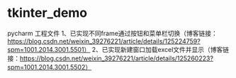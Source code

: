 # tkinter_demo
pycharm 工程文件
1、已实现不同frame通过按钮和菜单栏切换（博客链接：https://blog.csdn.net/weixin_39276221/article/details/125224759?spm=1001.2014.3001.5501） 
2、已实现新建窗口加载excel文件并显示（博客链接：https://blog.csdn.net/weixin_39276221/article/details/125260223?spm=1001.2014.3001.5502）
